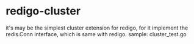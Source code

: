 # redigo-cluster
it's may be the simplest cluster extension for redigo, for it implement the redis.Conn interface, which is same with redigo.
sample: cluster_test.go
